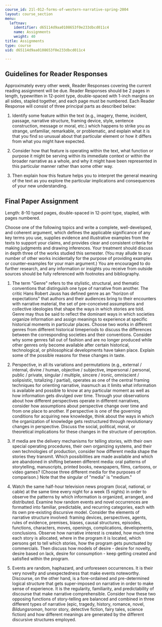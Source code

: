 ```yaml
---
course_id: 21l-012-forms-of-western-narrative-spring-2004
layout: course_section
menu:
  leftnav:
    identifier: d65114d9aa0108653f0e233dbcd011c4
    name: Assignments
    weight: 40
title: Assignments
type: course
uid: d65114d9aa0108653f0e233dbcd011c4

---
```


Guidelines for Reader Responses
-------------------------------

Approximately every other week, Reader Responses covering the current reading assignment will be due. Reader Responses should be 2 pages in length, typewritten in 12-point type, double-spaced with 1-inch margins on all sides, stapled together, and each page must be numbered. Each Reader Response will consist of three principal parts as described below:

1.  Identify some feature within the text (e.g., imagery, theme, incident, passage, narrative structure, framing device, style, sentence construction, message or moral, etc.) which happens to strike you as strange, unfamiliar, remarkable, or problematic, and explain what it is that you find so unusual about that particular element or how it differs from what you might have expected.  
    
2.  Consider how that feature is operating within the text, what function or purpose it might be serving within its immediate context or within the broader narrative as a whole, and why it might have been represented in this particular manner rather than some other way.  
    
3.  Then explain how this feature helps you to interpret the general meaning of the text as you explore the particular implications and consequences of your new understanding.

Final Paper Assignment
----------------------

Length: 8-10 typed pages, double-spaced in 12-point type, stapled, with pages numbered.

Choose one of the following topics and write a complete, well-developed, and coherent argument, which defines the applicable significance of any key terms you use, supplies evidence and illustrative examples from the texts to support your claims, and provides clear and consistent criteria for making judgments and drawing inferences. Your treatment should discuss in depth three of the works studied this semester. (You may allude to any number of other works incidentally for the purpose of providing examples or counter-examples for your main argument.) You are encouraged to do further research, and any information or insights you receive from outside sources should be fully referenced with footnotes and bibliography.

1.  The term "Genre" refers to the stylistic, structural, and thematic conventions that distinguish one type of narrative from another. The critic Hans Robert Jauss has defined genre as an "horizon of expectations" that authors and their audiences bring to their encounters with narrative material, the set of pre-conceived assumptions and collective ideologies that shape the ways in which stories are told. Genre may thus be said to reflect the dominant ways in which societies organize information and assign meanings to experience at specific historical moments in particular places. Choose two works in different genres from different historical timeperiods to discuss the differences between the corresponding societies and their conventions. Consider why some genres fall out of fashion and are no longer produced while other genres only become available after certain historical, technological, or philosophical developments have taken place. Explain some of the possible reasons for these changes in taste.  
    
2.  Perspective, in all its variations and permutations (e.g., external / internal, divine / human, objective / subjective, impersonal / personal, public / private, singular / multiple, sincere / ironic, omniscient / solipsistic, totalizing / partial), operates as one of the central framing techniques for orienting narrative, inasmuch as it limits what information is available and possible to know at any particular moment as well as how information gets divulged over time. Through your observations about how different perspectives operate in different narratives, consider how assumptions about perspective change over time and from one place to another. If perspective is one of the governing conditions for acquiring new knowledge, think about the ways in which the organization of knowledge gets restructured through revolutionary changes in perspective. Discuss the social, political, moral, or theoretical implications for these changes in the structure of perception.  
    
3.  If media are the delivery mechanisms for telling stories, with their own special operating procedures, their own organizing systems, and their own technologies of production, consider how different media shape the stories they transmit. Which possibilities are made available and which are abandoned in shifting between different media: oral patterns of storytelling, manuscripts, printed books, newspapers, films, cartoons, or video games? (Choose three different media for the purposes of comparison.) Note that the singular of "media" is "medium."  
    
4.  Watch the same half-hour television news program (local, national, or cable) at the same time every night for a week (5 nights) in order to observe the patterns by which information is organized, arranged, and distributed. Examine how random events and novel occurrences are formatted into familiar, predictable, and recurring categories, each with its own pre-existing discursive model. Consider the elements of narrative structure involved: framing devices, perspectives, agents, rules of evidence, premises, biases, causal structures, episodes, functions, characters, moves, openings, complications, developments, conclusions. Observe how narrative interest is created, how much time each story is allocated, where in the program it is located, which persons get to tell which stories, how the program gets punctuated by commercials. Then discuss how models of desire - desire for novelty, desire based on lack, desire for consumption - keep getting created and satisfied within the program.  
    
5.  Events are random, haphazard, and unforeseen occurrences. It is their very novelty and unexpectedness that make events noteworthy. Discourse, on the other hand, is a fore-ordained and pre-determined logical structure that gets super-imposed on narrative in order to make sense of experience. It is the regularity, familiarity, and predictability of discourse that make narrative comprehensible. Consider how these two opposing functions of story-telling are balanced and combined in three different types of narrative (epic, tragedy, history, romance, novel, _Bildungsroman_, horror story, detective fiction, fairy tales, science fiction) and how different meanings are generated by the different discursive structures employed.